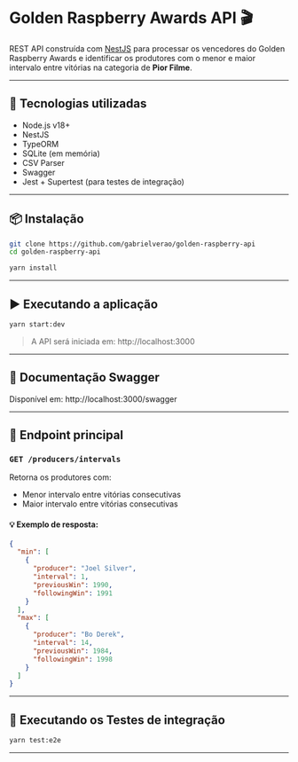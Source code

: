 # Golden Raspberry Awards API 🎬

REST API construída com [NestJS](https://nestjs.com/) para processar os vencedores do Golden Raspberry Awards e identificar os produtores com o menor e maior intervalo entre vitórias na categoria de **Pior Filme**.

---

## 🚀 Tecnologias utilizadas

- Node.js v18+
- NestJS
- TypeORM
- SQLite (em memória)
- CSV Parser
- Swagger
- Jest + Supertest (para testes de integração)
---

## 📦 Instalação

```bash
git clone https://github.com/gabrielverao/golden-raspberry-api
cd golden-raspberry-api

yarn install
```

---

## ▶️ Executando a aplicação

```bash
yarn start:dev
```

> A API será iniciada em: http://localhost:3000

---

## 📄 Documentação Swagger

Disponível em:
http://localhost:3000/swagger

---

## 📂 Endpoint principal

### `GET /producers/intervals`

Retorna os produtores com:

- Menor intervalo entre vitórias consecutivas
- Maior intervalo entre vitórias consecutivas

#### 💡 Exemplo de resposta:
```json
{
  "min": [
    {
      "producer": "Joel Silver",
      "interval": 1,
      "previousWin": 1990,
      "followingWin": 1991
    }
  ],
  "max": [
    {
      "producer": "Bo Derek",
      "interval": 14,
      "previousWin": 1984,
      "followingWin": 1998
    }
  ]
}
```

---

## 🧪 Executando os Testes de integração

```bash
yarn test:e2e
```

---


